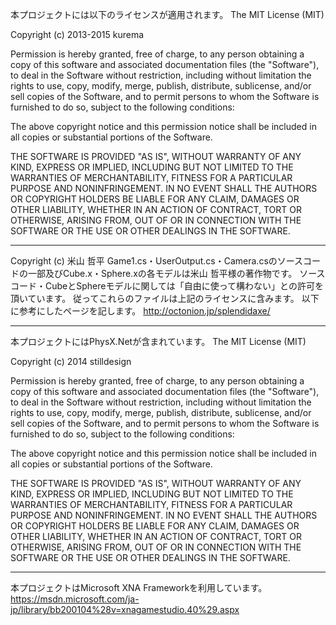 本プロジェクトには以下のライセンスが適用されます。
The MIT License (MIT)

Copyright (c) 2013-2015 kurema

Permission is hereby granted, free of charge, to any person obtaining a copy
of this software and associated documentation files (the "Software"), to deal
in the Software without restriction, including without limitation the rights
to use, copy, modify, merge, publish, distribute, sublicense, and/or sell
copies of the Software, and to permit persons to whom the Software is
furnished to do so, subject to the following conditions:

The above copyright notice and this permission notice shall be included in all
copies or substantial portions of the Software.

THE SOFTWARE IS PROVIDED "AS IS", WITHOUT WARRANTY OF ANY KIND, EXPRESS OR
IMPLIED, INCLUDING BUT NOT LIMITED TO THE WARRANTIES OF MERCHANTABILITY,
FITNESS FOR A PARTICULAR PURPOSE AND NONINFRINGEMENT. IN NO EVENT SHALL THE
AUTHORS OR COPYRIGHT HOLDERS BE LIABLE FOR ANY CLAIM, DAMAGES OR OTHER
LIABILITY, WHETHER IN AN ACTION OF CONTRACT, TORT OR OTHERWISE, ARISING FROM,
OUT OF OR IN CONNECTION WITH THE SOFTWARE OR THE USE OR OTHER DEALINGS IN THE
SOFTWARE.

-----------------------------------------------------------------------------
Copyright (c) 米山 哲平
Game1.cs・UserOutput.cs・Camera.csのソースコードの一部及びCube.x・Sphere.xの各モデルは米山 哲平様の著作物です。
ソースコード・CubeとSphereモデルに関しては「自由に使って構わない」との許可を頂いています。
従ってこれらのファイルは上記のライセンスに含みます。
以下に参考にしたページを記します。
http://octonion.jp/splendidaxe/

-----------------------------------------------------------------------------
本プロジェクトにはPhysX.Netが含まれています。
The MIT License (MIT)

Copyright (c) 2014 stilldesign

Permission is hereby granted, free of charge, to any person obtaining a copy
of this software and associated documentation files (the "Software"), to deal
in the Software without restriction, including without limitation the rights
to use, copy, modify, merge, publish, distribute, sublicense, and/or sell
copies of the Software, and to permit persons to whom the Software is
furnished to do so, subject to the following conditions:

The above copyright notice and this permission notice shall be included in all
copies or substantial portions of the Software.

THE SOFTWARE IS PROVIDED "AS IS", WITHOUT WARRANTY OF ANY KIND, EXPRESS OR
IMPLIED, INCLUDING BUT NOT LIMITED TO THE WARRANTIES OF MERCHANTABILITY,
FITNESS FOR A PARTICULAR PURPOSE AND NONINFRINGEMENT. IN NO EVENT SHALL THE
AUTHORS OR COPYRIGHT HOLDERS BE LIABLE FOR ANY CLAIM, DAMAGES OR OTHER
LIABILITY, WHETHER IN AN ACTION OF CONTRACT, TORT OR OTHERWISE, ARISING FROM,
OUT OF OR IN CONNECTION WITH THE SOFTWARE OR THE USE OR OTHER DEALINGS IN THE
SOFTWARE.

-----------------------------------------------------------------------------
本プロジェクトはMicrosoft XNA Frameworkを利用しています。
https://msdn.microsoft.com/ja-jp/library/bb200104%28v=xnagamestudio.40%29.aspx
